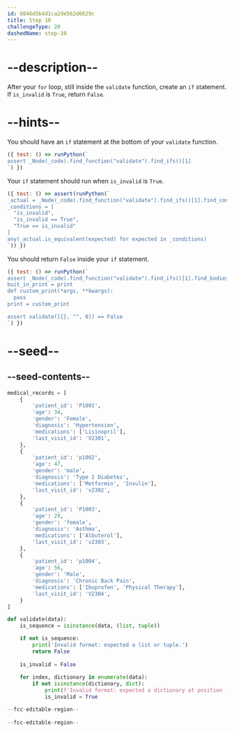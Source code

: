 ```yaml
---
id: 6846d5b4d1ca2de562d6629c
title: Step 10
challengeType: 20
dashedName: step-10
---
```


# --description--

After your `for` loop, still inside the `validate` function, create an `if` statement. If `is_invalid` is `True`, return `False`.

# --hints--

You should have an `if` statement at the bottom of your `validate` function.

```js
({ test: () => runPython(`
assert _Node(_code).find_function("validate").find_ifs()[1]
`) })
```

Your `if` statement should run when `is_invalid` is `True`.

```js
({ test: () => assert(runPython(`
_actual = _Node(_code).find_function("validate").find_ifs()[1].find_conditions()[0]
_conditions = [
  "is_invalid",
  "is_invalid == True",
  "True == is_invalid"
]
any(_actual.is_equivalent(expected) for expected in _conditions)
`)) })
```

You should return `False` inside your `if` statement.

```js
({ test: () => runPython(`
assert _Node(_code).find_function("validate").find_ifs()[1].find_bodies()[0].has_return("False")
buit_in_print = print
def custom_print(*args, **kwargs):
  pass
print = custom_print

assert validate([{}, "", 0]) == False
`) })
```

# --seed--

## --seed-contents--

```py
medical_records = [
    {
        'patient_id': 'P1001',
        'age': 34,
        'gender': 'Female',
        'diagnosis': 'Hypertension',
        'medications': ['Lisinopril'],
        'last_visit_id': 'V2301',
    },
    {
        'patient_id': 'p1002',
        'age': 47,
        'gender': 'male',
        'diagnosis': 'Type 2 Diabetes',
        'medications': ['Metformin', 'Insulin'],
        'last_visit_id': 'v2302',
    },
    {
        'patient_id': 'P1003',
        'age': 29,
        'gender': 'female',
        'diagnosis': 'Asthma',
        'medications': ['Albuterol'],
        'last_visit_id': 'v2303',
    },
    {
        'patient_id': 'p1004',
        'age': 56,
        'gender': 'Male',
        'diagnosis': 'Chronic Back Pain',
        'medications': ['Ibuprofen', 'Physical Therapy'],
        'last_visit_id': 'V2304',
    }
]

def validate(data):
    is_sequence = isinstance(data, (list, tuple))

    if not is_sequence:
        print('Invalid format: expected a list or tuple.')
        return False
        
    is_invalid = False
    
    for index, dictionary in enumerate(data):
        if not isinstance(dictionary, dict):
            print(f'Invalid format: expected a dictionary at position {index}.')
            is_invalid = True

--fcc-editable-region--
    
--fcc-editable-region--
```

